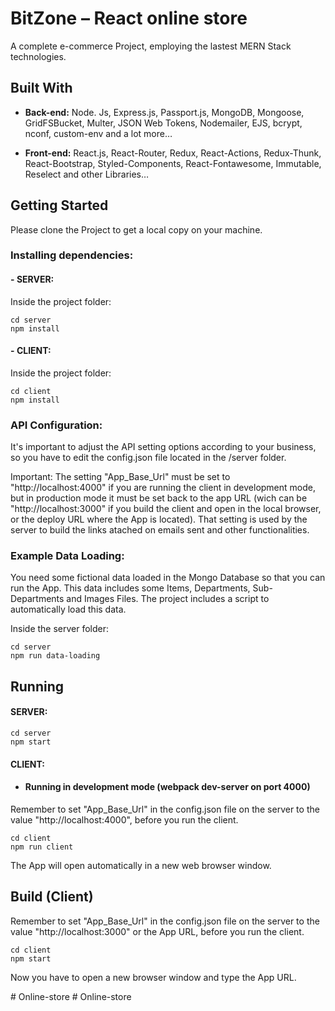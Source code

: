 # BitZone – React online store
A complete e-commerce Project, employing the lastest MERN Stack technologies.

## Built With

- **Back-end:** Node. Js, Express.js, Passport.js, MongoDB, Mongoose, GridFSBucket, Multer, JSON Web Tokens, Nodemailer, EJS, bcrypt, nconf, custom-env and a lot more…

- **Front-end:** React.js, React-Router, Redux, React-Actions, Redux-Thunk, React-Bootstrap, Styled-Components, React-Fontawesome, Immutable, Reselect and other Libraries…

## Getting Started

Please clone the Project to get a local copy on your machine.

### Installing dependencies:

#### - **SERVER:**

Inside the project folder:

```
cd server
npm install
```

#### - **CLIENT:**

Inside the project folder:

```
cd client
npm install
```

### API Configuration:

It's important to adjust the API setting options according to your business, so you have to edit the config.json file located in the /server folder.

Important: The setting "App_Base_Url" must be set to "http://localhost:4000" if you are running the client in development mode, but in production mode it must be set back to the app URL (wich can be "http://localhost:3000" if you build the client and open in the local browser, or the deploy URL where the App is located). That setting is used by the server to build the links atached on emails sent and other functionalities.

### Example Data Loading:

You need some fictional data loaded in the Mongo Database so that you can run the App. This data includes some Items, Departments, Sub-Departments and Images Files. The project includes a script to automatically load this data.

Inside the server folder:

```
cd server
npm run data-loading
```

## Running

#### SERVER:

```
cd server
npm start
```

#### CLIENT:

- #### Running in development mode (webpack dev-server on port 4000)

Remember to set "App_Base_Url" in the config.json file on the server to the value "http://localhost:4000", before you run the client.

```
cd client
npm run client
```
The App will open automatically in a new web browser window.

## Build (Client)

Remember to set "App_Base_Url" in the config.json file on the server to the value "http://localhost:3000" or the App URL, before you run the client.

```
cd client
npm start
```
Now you have to open a new browser window and type the App URL.





#   O n l i n e - s t o r e  
 #   O n l i n e - s t o r e  
 